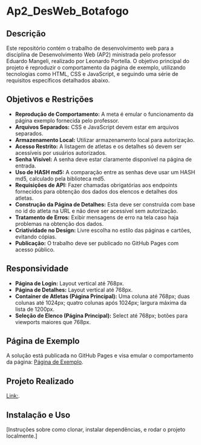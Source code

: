 # Ap2_DesWeb_Botafogo

## Descrição

Este repositório contém o trabalho de desenvolvimento web para a disciplina de Desenvolvimento Web (AP2) ministrada pelo professor Eduardo Mangeli, realizado por Leonardo Portella. O objetivo principal do projeto é reproduzir o comportamento da página de exemplo, utilizando tecnologias como HTML, CSS e JavaScript, e seguindo uma série de requisitos específicos detalhados abaixo.

## Objetivos e Restrições

- **Reprodução de Comportamento:** A meta é emular o funcionamento da página exemplo fornecida pelo professor.
- **Arquivos Separados:** CSS e JavaScript devem estar em arquivos separados.
- **Armazenamento Local:** Utilizar armazenamento local para autorização.
- **Acesso Restrito:** A listagem de atletas e os detalhes só devem ser acessíveis por usuários autorizados.
- **Senha Visível:** A senha deve estar claramente disponível na página de entrada.
- **Uso de HASH md5:** A comparação entre as senhas deve usar um HASH md5, calculado pela biblioteca md5.
- **Requisições de API:** Fazer chamadas obrigatórias aos endpoints fornecidos para obtenção dos dados dos elencos e detalhes dos atletas.
- **Construção da Página de Detalhes:** Esta deve ser construída com base no id do atleta na URL e não deve ser acessível sem autorização.
- **Tratamento de Erros:** Exibir mensagens de erro na tela caso haja problemas na obtenção dos dados.
- **Criatividade no Design:** Livre escolha no estilo das páginas e cartões, evitando cópias.
- **Publicação:** O trabalho deve ser publicado no GitHub Pages com acesso público.

## Responsividade

- **Página de Login:** Layout vertical até 768px.
- **Página de Detalhes:** Layout vertical até 768px.
- **Container de Atletas (Página Principal):** Uma coluna até 768px; duas colunas até 1024px; quatro colunas após 1024px; largura máxima da lista de 1200px.
- **Seleção de Elenco (Página Principal):** Select até 768px; botões para viewports maiores que 768px.

## Página de Exemplo

A solução está publicada no GitHub Pages e visa emular o comportamento da página: [Página de Exemplo](https://p2-2023-2-desweb.mange.li/).

## Projeto Realizado

[Link:](https://lhap23.github.io/Ap2_DesWeb_Botafogo/).

## Instalação e Uso

[Instruções sobre como clonar, instalar dependências, e rodar o projeto localmente.]

